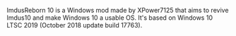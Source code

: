 ImdusReborn 10 is a Windows mod made by XPower7125 that aims to revive Imdus10 and make Windows 10 a usable OS. It's based on Windows 10 LTSC 2019 (October 2018 update build 17763).
